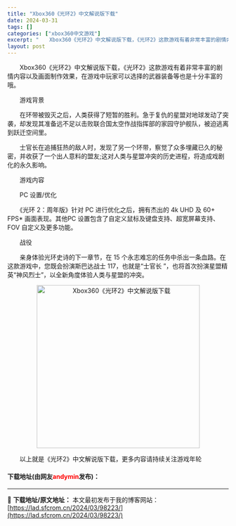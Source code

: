 ```yaml
---
title: "Xbox360《光环2》中文解说版下载"
date: 2024-03-31
tags: []
categories: ["xbox360中文游戏"]
excerpt: "　　Xbox360《光环2》中文解说版下载，《光环2》这款游戏有着非常丰富的剧情内容以及画面制作效果，在游戏中玩家可以选择的武器装备等也是十分丰富的哦。 　　游戏背景 　　在环带被毁灭之后，人类获得了短暂的胜利。急于复仇的星盟对地球发动了突袭，却发现其准备远不足以击败联合国太空作战指挥部的家园守护舰&hellip;"
layout: post
---
```


 <p>　　Xbox360《光环2》中文解说版下载，《光环2》这款游戏有着非常丰富的剧情内容以及画面制作效果，在游戏中玩家可以选择的武器装备等也是十分丰富的哦。</p> <p>　　游戏背景</p> <p>　　在环带被毁灭之后，人类获得了短暂的胜利。急于复仇的星盟对地球发动了突袭，却发现其准备远不足以击败联合国太空作战指挥部的家园守护舰队，被迫逃离到跃迁空间里。</p> <p>　　士官长在追捕狂热的敌人时，发现了另一个环带，察觉了众多埋藏已久的秘密，并收获了一个出人意料的盟友;这对人类与星盟冲突的历史进程，将造成戏剧化的永久影响。</p> <p>　　游戏内容</p> <p>　　PC 设置/优化</p> <p>　　《光环 2：周年版》针对 PC 进行优化之后，拥有杰出的 4k UHD 及 60+ FPS* 画面表现。其他PC 设置包含了自定义鼠标及键盘支持、超宽屏幕支持、FOV 自定义及更多功能。</p> <p>　　战役</p> <p>　　亲身体验光环史诗的下一章节，在 15 个永志难忘的任务中杀出一条血路。在这款游戏中，您既会扮演斯巴达战士 117，也就是&ldquo;士官长 &rdquo;，也将首次扮演星盟精英&ldquo;神风烈士&rdquo;，以全新角度体验人类与星盟的冲突。</p> <p align="center"><img align="" border="0" src="https://lad.sfcrom.cn/wp-content/uploads/2024/03/20240330_660840d5b034b.jpg" width="371" alt="Xbox360《光环2》中文解说版下载" /></p> <p>　　以上就是《光环2》中文解说版下载，更多内容请持续关注游戏年轮</p> <p><h4>下载地址(由网友<font color="red">andymin</font>发布)：</h4></p> 

---
📖 **下载地址/原文地址：** 本文最初发布于我的博客网站：[https://lad.sfcrom.cn/2024/03/98223/](https://lad.sfcrom.cn/2024/03/98223/)
